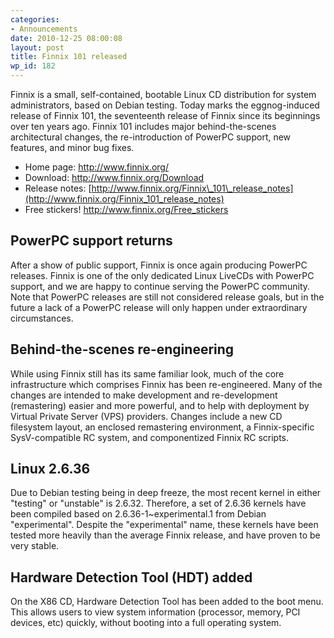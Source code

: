 ```yaml
---
categories:
- Announcements
date: 2010-12-25 08:00:08
layout: post
title: Finnix 101 released
wp_id: 182
---
```

Finnix is a small, self-contained, bootable Linux CD distribution for system administrators, based on Debian testing. Today marks the eggnog-induced release of Finnix 101, the seventeenth release of Finnix since its beginnings over ten years ago. Finnix 101 includes major behind-the-scenes architectural changes, the re-introduction of PowerPC support, new features, and minor bug fixes.

  * Home page: <http://www.finnix.org/>
  * Download: <http://www.finnix.org/Download>
  * Release notes: [http://www.finnix.org/Finnix\_101\_release_notes](http://www.finnix.org/Finnix_101_release_notes)
  * Free stickers! <http://www.finnix.org/Free_stickers>

## PowerPC support returns

After a show of public support, Finnix is once again producing PowerPC releases. Finnix is one of the only dedicated Linux LiveCDs with PowerPC support, and we are happy to continue serving the PowerPC community. Note that PowerPC releases are still not considered release goals, but in the future a lack of a PowerPC release will only happen under extraordinary circumstances.

## Behind-the-scenes re-engineering

While using Finnix still has its same familiar look, much of the core infrastructure which comprises Finnix has been re-engineered. Many of the changes are intended to make development and re-development (remastering) easier and more powerful, and to help with deployment by Virtual Private Server (VPS) providers. Changes include a new CD filesystem layout, an enclosed remastering environment, a Finnix-specific SysV-compatible RC system, and componentized Finnix RC scripts.

## Linux 2.6.36

Due to Debian testing being in deep freeze, the most recent kernel in either "testing" or "unstable" is 2.6.32. Therefore, a set of 2.6.36 kernels have been compiled based on 2.6.36-1~experimental.1 from Debian "experimental". Despite the "experimental" name, these kernels have been tested more heavily than the average Finnix release, and have proven to be very stable.

## Hardware Detection Tool (HDT) added

On the X86 CD, Hardware Detection Tool has been added to the boot menu. This allows users to view system information (processor, memory, PCI devices, etc) quickly, without booting into a full operating system.
